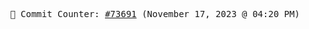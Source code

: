 <p align="center">
    <samp>
        📮 Commit Counter: <a href="https://github.com/Javascript-void0/Javascript-void0/commits/main">#73691</a> (November 17, 2023 @ 04:20 PM)
    </samp>
</p>
